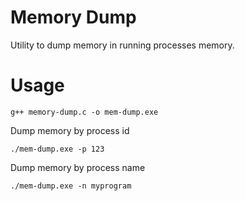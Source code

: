 # Memory Dump
Utility to dump memory in running processes memory.

# Usage

```
g++ memory-dump.c -o mem-dump.exe
```

Dump memory by process id

```
./mem-dump.exe -p 123
```

Dump memory by process name

```
./mem-dump.exe -n myprogram
```

